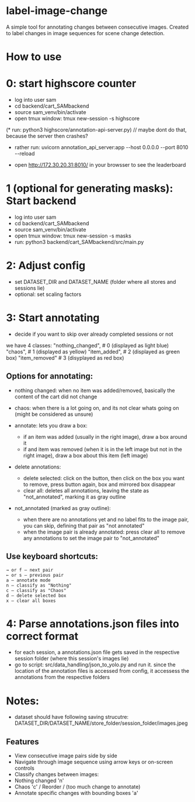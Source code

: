 # label-image-change

A simple tool for annotating changes between consecutive images. Created to label changes in image sequences for scene change detection.

# How to use

# 0: start highscore counter
* log into user sam
* cd backend/cart_SAMbackend
* source sam_venv/bin/activate
* open tmux window: tmux new-session -s highscore

(* run: python3 highscore/annotation-api-server.py) // maybe dont do that, because the server then crashes? 
* rather run: uvicorn annotation_api_server:app --host 0.0.0.0 --port 8010 --reload

* open http://172.30.20.31:8010/ in your browsser to see the leaderboard


# 1 (optional for generating masks): Start backend
* log into user sam
* cd backend/cart_SAMbackend
* source sam_venv/bin/activate
* open tmux window: tmux new-session -s masks
*  run: python3  backend/cart_SAMbackend/src/main.py

# 2: Adjust config
*  set DATASET_DIR and DATASET_NAME (folder where all stores and sessions lie)
* optional: set scaling factors

# 3: Start annotating

* decide if you want to skip over already completed sessions or not

we have 4 classes:
        "nothing_changed",  # 0 (displayed as light blue)
        "chaos",            # 1 (displayed as yellow)
        "item_added",       # 2 (displayed as green box)
        "item_removed"      # 3 (disyplayed as red box)

## Options for annotating:
* nothing changed: when no item was added/removed, basically the content of the cart did not change
* chaos: when there is a lot going on, and its not clear whats going on (might be considered as unsure)
* annotate: lets you draw a box:
    - if an item was added (usually in the right image), draw a box around it
    - if and item was removed (when it is in the left image but not in the right image), draw a box about this item (left image)

* delete annotations:
    - delete selected: click on the button, then click on the box you want to remove, press button again, box and mirrored box disappear
    - clear all: deletes all annotations, leaving the state as "not_annotated", marking it as gray outline

* not_annotated (marked as gray outline):
    - when there are no annotations yet and no label fits to the image pair, you can skip, defining that pair as "not annotated"
    - when the image pair is already annotated: press clear all to remove any annotations to set the image pair to "not_annotated"

## Use keyboard shortcuts:

    → or f — next pair
    ← or s — previous pair
    a — annotate mode
    n — classify as "Nothing"
    c — classify as "Chaos"
    d — delete selected box
    x — clear all boxes

# 4: Parse annotations.json files into correct format

* for each session, a annotations.json file gets saved in the respective session folder (where this session's images lie)
* go to script: src/data_handling/json_to_yolo.py  and run it. since the location of the annotation files is accessed from config, it accessess the annotations from the respective folders



# Notes:
* dataset should have following saving strucutre: DATASET_DIR/DATASET_NAME/store_folder/session_folder/images.jpeg



## Features

- View consecutive image pairs side by side
- Navigate through image sequence using arrow keys or on-screen controls
- Classify changes between images:
- Nothing changed 'n'
- Chaos 'c' / Reorder / (too much change to annotate)
- Annotate specific changes with bounding boxes 'a'


